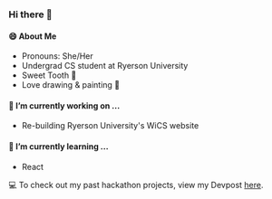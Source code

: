 ### Hi there 👋

#### 😄 About Me
- Pronouns: She/Her 
- Undergrad CS student at Ryerson University
- Sweet Tooth :cake:
- Love drawing & painting 🎨

#### 🔭 I’m currently working on ...
- Re-building Ryerson University's WiCS website

#### 🌱 I’m currently learning ...
- React 

:computer: To check out my past hackathon projects, view my Devpost [here](https://devpost.com/nikadariani?ref_content=user-portfolio&ref_feature=portfolio&ref_medium=global-nav). 

<!--
**nikadari/nikadari** is a ✨ _special_ ✨ repository because its `README.md` (this file) appears on your GitHub profile.

Here are some ideas to get you started:

- 🔭 I’m currently working on ...
- 🌱 I’m currently learning ...
- 👯 I’m looking to collaborate on ...
- 🤔 I’m looking for help with ...
- 💬 Ask me about ...
- 📫 How to reach me: ...
- 😄 Pronouns: ...
- ⚡ Fun fact: ...
-->
